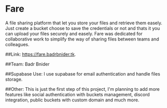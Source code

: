 # Fare
A file sharing platform that let you store your files and retrieve them easely. Just create a bucket choose to save the credentials or not and thats it you can upload your files securely and easely. Fare was dedicated for collaborative work to simplify the way of sharing files between teams and colleagues.

##Link: https://fare.badrbnider.tk.

##Team:
Badr Bnider

##Supabase Use:
I use supabase for email authentication and handle files storage.

##Other:
This is just the first step of this project, I'm planning to add more features like social authentication with buckets management, discord integration, public buckets with custom domain and much more.
